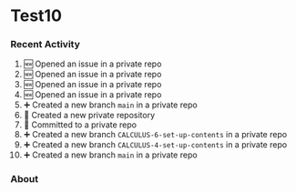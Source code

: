# Test10

### Recent Activity ###
<!--START_SECTION:activity-->
1. 🆕 Opened an issue in a private repo
2. 🆕 Opened an issue in a private repo
3. 🆕 Opened an issue in a private repo
4. 🆕 Opened an issue in a private repo
5. ➕ Created a new branch `main` in a private repo
6. 🎉 Created a new private repository
7. 📝 Committed to a private repo
8. ➕ Created a new branch `CALCULUS-6-set-up-contents` in a private repo
9. ➕ Created a new branch `CALCULUS-4-set-up-contents` in a private repo
10. ➕ Created a new branch `main` in a private repo
<!--END_SECTION:activity-->

### About ###
